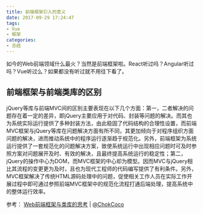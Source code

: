 ```yaml
---
title: 前端框架引入的意义
date: 2017-09-29 17:24:47
tags:
- Vue
- 框架
categories:
- 总结
---
```


如今的Web前端领域什么最火？当然是前端框架啦。React听过吗？Angular听过吗？Vue听过么？如果都没有听过就不用往下看了。

<!-- more -->

## 前端框架与前端类库的区别

jQuery等库与前端MVC间的区别主要表现在以下几个方面：第一，二者解决的问题存在着一定的差异，即jQuery主要应用于对代码、封装等问题的解决。而其也为系统实际运行提供了多种封装方法，由此稳固了代码结构的合理性设置，而前端MVC框架与jQuery等库在问题解决方面有所不同，其更加倾向于对程序组织方面问题的解决，进而推动系统中的程序运行逐渐趋于规范化。另外，前端框架为系统运行提供了一套规范化的问题解决方案，致使系统运行中出现相应问题时可及时参照方案对问题展开及时、有效的解决，且最终提高系统运行的稳定性；第二，jQuery的操作中心为DOM，而MVC框架的中心却为模型。因而MVC与jQuery相比其流程的变更更为及时，且也为现代工程师的代码编写提供了有利条件。另外，MVC框架解决了传统HTML源码处理中的问题，促使相关工作人员在实际工作开展过程中即可通过参照前端MVC框架中的规范化流程打通后端处理，提高系统中的整体运行效率。

参考：
[Web前端框架与类库的思考](http://www.cnblogs.com/coco1s/p/4040108.html) | [@ChokCoco](https://github.com/chokcoco)
